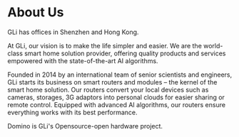 About Us
=========

GLi has offices in Shenzhen and Hong Kong. 

At GLi, our vision is to make the life simpler and easier. We are the world-class smart home solution provider, offering quality products and services empowered with the state-of-the-art AI algorithms.

Founded in 2014 by an international team of senior scientists and engineers, GLi starts its business on smart routers and modules – the kernel of the smart home solution. Our routers convert your local devices such as cameras, storages, 3G adaptors into personal clouds for easier sharing or remote control. Equipped with advanced AI algorithms, our routers ensure everything works with its best performance.

Domino is GLi's Opensource-open hardware project.

